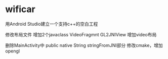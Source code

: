 ﻿# wificar
用Android Studio建立一个支持c++的空白工程

修改布局文件
增加2个javaclass
VideoFragmnt
GL2JNIView
增加video布局

删除MainActivity中
public native String stringFromJNI部分
修改cmake，增加opengl
